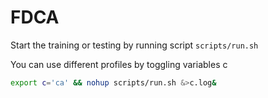 # FDCA

Start the training or testing by running script `scripts/run.sh`

You can use different profiles by toggling variables c
```sh
export c='ca' && nohup scripts/run.sh &>c.log&
```